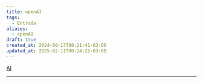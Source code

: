 ```yaml
---
title: openAI
tags:
  - Entrada
aliases:
  - openAI
draft: true
created_at: 2024-08-17T00:21:41-03:00
updated_at: 2025-02-11T00:24:25-03:00
---
```


[AI](../../../07/26/atomo/Inteligencia_artificial.md)

---

